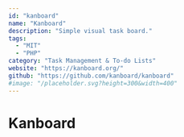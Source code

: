 ```yaml
---
id: "kanboard"
name: "Kanboard"
description: "Simple visual task board."
tags:
  - "MIT"
  - "PHP"
category: "Task Management & To-do Lists"
website: "https://kanboard.org/"
github: "https://github.com/kanboard/kanboard"
#image: "/placeholder.svg?height=300&width=400"
---
```


# Kanboard
